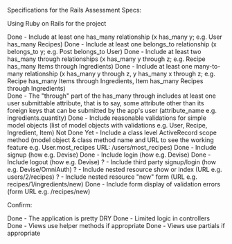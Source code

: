 Specifications for the Rails Assessment
Specs:

Using Ruby on Rails for the project 

Done - Include at least one has_many relationship (x has_many y; e.g. User has_many Recipes) 
Done - Include at least one belongs_to relationship (x belongs_to y; e.g. Post belongs_to User) 
Done - Include at least two has_many through relationships (x has_many y through z; e.g. Recipe has_many Items through Ingredients) 
Done - Include at least one many-to-many relationship (x has_many y through z, y has_many x through z; e.g. Recipe has_many Items through Ingredients, Item         has_many Recipes through Ingredients)  
Done - The "through" part of the has_many through includes at least one user submittable attribute, that is to say, some attribute other than its foreign           keys that can be submitted by the app's user (attribute_name e.g. ingredients.quantity)
Done - Include reasonable validations for simple model objects (list of model objects with validations e.g. User, Recipe, Ingredient, Item)
Not Done Yet - Include a class level ActiveRecord scope method (model object & class method name and URL to see the working feature e.g. User.most_recipes          URL: /users/most_recipes)
Done - Include signup (how e.g. Devise)
Done - Include login (how e.g. Devise)
Done - Include logout (how e.g. Devise)
? -    Include third party signup/login (how e.g. Devise/OmniAuth)
? -    Include nested resource show or index (URL e.g. users/2/recipes)
? -    Include nested resource "new" form (URL e.g. recipes/1/ingredients/new)
Done - Include form display of validation errors (form URL e.g. /recipes/new)

Confirm:

 Done - The application is pretty DRY
 Done - Limited logic in controllers
 Done - Views use helper methods if appropriate
 Done - Views use partials if appropriate